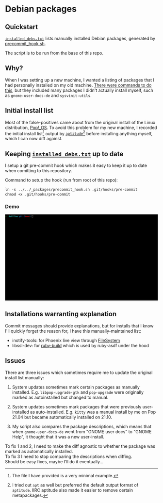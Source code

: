# Debian packages
## Quickstart
[`installed_debs.txt`](installed_debs.txt) lists manually installed Debian packages, generated by [precommit_hook.sh](precommit_hook.sh).  

The script is to be run from the base of this repo.

## Why?
When I was setting up a new machine, I wanted a listing of packages that I had personally installed on my old machine. [There were commands to do this](https://stackoverflow.com/questions/41007182/debian-listing-all-user-installed-packages), but they included many packages I didn't actually install myself, such as `gnome-user-docs-de` and `sysvinit-utils`.

## Initial install list
Most of the false-positives came about from the original install of the Linux distribution, [Pop!_OS](https://pop.system76.com/). To avoid this problem for my new machine, I recorded the initial install list[^1] output by [`aptitude`](https://wiki.debian.org/Aptitude)[^2] before installing anything myself, which I can now diff against.

## Keeping [`installed_debs.txt`](installed_debs.txt) up to date
I setup a git pre-commit hook which makes it easy to keep it up to date when comitting to this repository.

Command to setup the hook (run from root of this repo):
```
ln -s ../../_packages/precommit_hook.sh .git/hooks/pre-commit
chmod +x .git/hooks/pre-commit
```

### Demo
![git hook demo](git_hook_demo.gif)

## Installations warranting explanation
Commit messages should provide explanations, but for installs that I know I'll quickly forget the reason for, I have this manually-maintained list:
- inotify-tools: for Phoenix live view through [FileSystem](https://github.com/falood/file_system/blob/acfc8a36b1a1bbb2e64e6451173ed03309812b2c/lib/file_system/backends/fs_inotify.ex#L43)
- libssl-dev: for [ruby-build](https://github.com/rbenv/ruby-build/wiki#troubleshooting) which is used by ruby-asdf under the hood

## Issues
There are three issues which sometimes require me to update the original install list manually:
1. System updates sometimes mark certain packages as manually installed. E.g. `libpop-upgrade-gtk` and `pop-upgrade` were originally marked as autoinstalled but changed to manual.

2. System updates sometimes mark packages that were previously user-installed as auto-installed. E.g. `kitty` was a manual install by me on Pop 21.04 but became automatically installed on 21.10.

3. My script also compares the package descriptions, which means that when `gnome-user-docs-de` went from "GNOME user docs" to "GNOME Help", it thought that it was a new user-install.

To fix 1 and 2, I need to make the diff agnostic to whether the package was marked as automatically installed.  
To fix 3 I need to stop comparing the descriptions when diffing.  
Should be easy fixes, maybe I'll do it eventually...

[^1]: The file I have provided is a very minimal example.
[^2]: I tried out `apt` as well but preferred the default output format of `aptitude`. IIRC aptitude also made it easier to remove certain metapackages.
